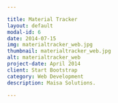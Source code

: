 ```yaml
---

title: Material Tracker
layout: default
modal-id: 6
date: 2014-07-15
img: materialtracker_web.jpg
thumbnail: materialtracker_web.jpg
alt: materialtracker_web
project-date: April 2014
client: Start Bootstrap
category: Web Development
description: Maisa Solutions.

---
```

